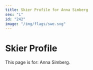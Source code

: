```yaml
---
title: Skier Profile for Anna Simberg
sex: "L"
id: "242"
image: "/img/flags/swe.svg" 
---
```


# Skier Profile

This page is for: Anna Simberg.
    